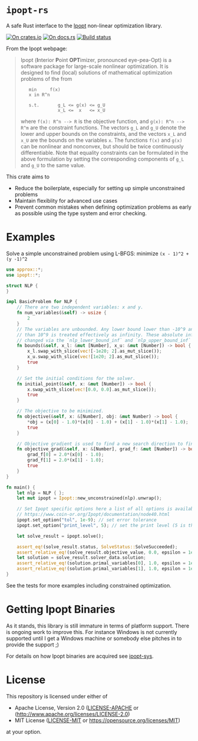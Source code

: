 # `ipopt-rs`

A safe Rust interface to the [Ipopt](https://projects.coin-or.org/Ipopt) non-linear optimization
library.

[![On crates.io](https://img.shields.io/crates/v/ipopt.svg)](https://crates.io/crates/ipopt)
[![On docs.rs](https://docs.rs/ipopt/badge.svg)](https://docs.rs/ipopt/)
[![Build status](https://gitlab.com/elrnv/ipopt-rs/badges/master/pipeline.svg)](https://gitlab.com/elrnv/ipopt-rs/pipelines)

From the Ipopt webpage:

> Ipopt (**I**nterior **P**oint **OPT**imizer, pronounced eye-pea-Opt) is a software package
> for large-scale nonlinear optimization. It is designed to find (local) solutions of
> mathematical optimization problems of the from
>
>```verbatim
>    min     f(x)
>    x in R^n
>
>    s.t.       g_L <= g(x) <= g_U
>               x_L <=  x   <= x_U
>```
>
> where `f(x): R^n --> R` is the objective function, and `g(x): R^n --> R^m` are the
> constraint functions. The vectors `g_L` and `g_U` denote the lower and upper bounds
> on the constraints, and the vectors `x_L` and `x_U` are the bounds on the variables
> `x`. The functions `f(x)` and `g(x)` can be nonlinear and nonconvex, but should be
> twice continuously differentiable. Note that equality constraints can be
> formulated in the above formulation by setting the corresponding components of
> `g_L` and `g_U` to the same value.

This crate aims to 
  - Reduce the boilerplate, especially for setting up simple unconstrained problems
  - Maintain flexiblity for advanced use cases
  - Prevent common mistakes when defining optimization problems as early as possible using the type
    system and error checking.

# Examples

Solve a simple unconstrained problem using L-BFGS: minimize `(x - 1)^2 + (y -1)^2`


```rust
use approx::*;
use ipopt::*;

struct NLP {
}

impl BasicProblem for NLP {
    // There are two independent variables: x and y.
    fn num_variables(&self) -> usize {
        2
    }    
    // The variables are unbounded. Any lower bound lower than -10^9 and upper bound higher
    // than 10^9 is treated effectively as infinity. These absolute infinity limits can be
    // changed via the `nlp_lower_bound_inf` and `nlp_upper_bound_inf` Ipopt options.
    fn bounds(&self, x_l: &mut [Number], x_u: &mut [Number]) -> bool {
        x_l.swap_with_slice(vec![-1e20; 2].as_mut_slice());
        x_u.swap_with_slice(vec![1e20; 2].as_mut_slice());
        true
    }

    // Set the initial conditions for the solver.
    fn initial_point(&self, x: &mut [Number]) -> bool {
        x.swap_with_slice(vec![0.0, 0.0].as_mut_slice());
        true
    }

    // The objective to be minimized.
    fn objective(&self, x: &[Number], obj: &mut Number) -> bool {
        *obj = (x[0] - 1.0)*(x[0] - 1.0) + (x[1] - 1.0)*(x[1] - 1.0);
        true
    }

    // Objective gradient is used to find a new search direction to find the critical point.
    fn objective_grad(&self, x: &[Number], grad_f: &mut [Number]) -> bool {
        grad_f[0] = 2.0*(x[0] - 1.0);
        grad_f[1] = 2.0*(x[1] - 1.0);
        true
    }
}

fn main() {
    let nlp = NLP { };
    let mut ipopt = Ipopt::new_unconstrained(nlp).unwrap();

    // Set Ipopt specific options here a list of all options is available at
    // https://www.coin-or.org/Ipopt/documentation/node40.html
    ipopt.set_option("tol", 1e-9); // set error tolerance
    ipopt.set_option("print_level", 5); // set the print level (5 is the default)

    let solve_result = ipopt.solve();

    assert_eq!(solve_result.status, SolveStatus::SolveSucceeded);
    assert_relative_eq!(solve_result.objective_value, 0.0, epsilon = 1e-10);
    let solution = solve_result.solver_data.solution;
    assert_relative_eq!(solution.primal_variables[0], 1.0, epsilon = 1e-10);
    assert_relative_eq!(solution.primal_variables[1], 1.0, epsilon = 1e-10);
}
```

See the tests for more examples including constrained optimization.


# Getting Ipopt Binaries

As it stands, this library is still immature in terms of platform support. There is ongoing work to
improve this. For instance Windows is not currently supported until I get a Windows machine or
somebody else pitches in to provide the support ;)

For details on how Ipopt binaries are acquired see [ipopt-sys](ipopt-sys).


# License

This repository is licensed under either of 

  * Apache License, Version 2.0 ([LICENSE-APACHE](LICENSE-APACHE) or (http://www.apache.org/licenses/LICENSE-2.0)
  * MIT License ([LICENSE-MIT](LICENSE-MIT) or https://opensource.org/licenses/MIT)

at your option.

